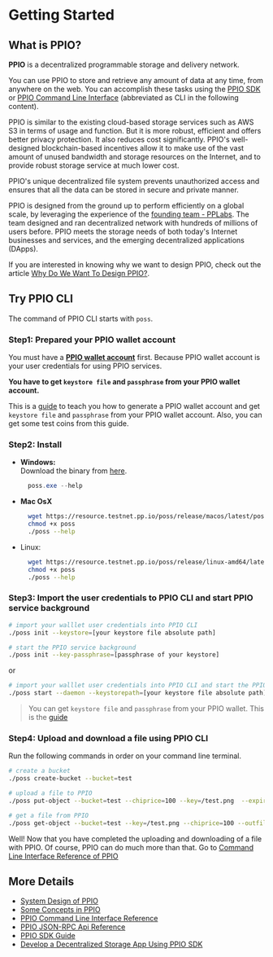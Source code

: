 # Getting Started

## What is PPIO?
**PPIO** is a decentralized programmable storage and delivery network.

You can use PPIO to store and retrieve any amount of data at any time, from anywhere on the web. You can accomplish these tasks using the [PPIO SDK](../sdk/) or [PPIO Command Line Interface](../cli/) (abbreviated as CLI in the following content).

PPIO is similar to the existing cloud-based storage services such as AWS S3 in terms of usage and function. But it is more robust, efficient and offers better privacy protection. It also reduces cost significantly. PPIO's well-designed blockchain-based incentives allow it to make use of the vast amount of unused bandwidth and storage resources on the Internet, and to provide robust storage service at much lower cost.

PPIO's unique decentralized file system prevents unauthorized access and ensures that all the data can be stored in secure and private manner.

PPIO is designed from the ground up to perform efficiently on a global scale, by leveraging the experience of the [founding team - PPLabs](./others/About_PPLabs.md). The team designed and ran decentralized network with hundreds of millions of users before. PPIO meets the storage needs of both today's Internet businesses and services, and the emerging decentralized applications (DApps).

If you are interested in knowing why we want to design PPIO, check out the article [Why Do We Want To Design PPIO?](./others/Why_Do_Want_To_Design_PPIO.md).

## Try PPIO CLI
The command of PPIO CLI starts with `poss`.

### Step1: Prepared your PPIO wallet account
You must have a **[PPIO wallet account](../wallet/)** first. Because PPIO wallet account is your user credentials for using PPIO services.

**You have to get `keystore file` and `passphrase` from your PPIO wallet account.**

This is a [guide](../wallet/) to teach you how to generate a PPIO wallet account and get `keystore file` and `passphrase` from your PPIO wallet account. Also, you can get some test coins from this guide.

### Step2: Install
- **Windows:**  
  Download the binary from [here](https://resource.testnet.pp.io/poss/release/windows-amd64/latest/poss.exe).
  ``` powershell
    poss.exe --help
  ```

- **Mac OsX**  
    ``` bash
      wget https://resource.testnet.pp.io/poss/release/macos/latest/poss
      chmod +x poss
      ./poss --help
    ```

- Linux:  
    ``` bash
      wget https://resource.testnet.pp.io/poss/release/linux-amd64/latest/poss
      chmod +x poss
      ./poss --help
    ```

### Step3: Import the user credentials to PPIO CLI and start PPIO service background
```bash
# import your walllet user credentials into PPIO CLI
./poss init --keystore=[your keystore file absolute path]

# start the PPIO service background
./poss init --key-passphrase=[passphrase of your keystore]
```
or
```bash
# import your walllet user credentials into PPIO CLI and start the PPIO service background
./poss start --daemon --keystorepath=[your keystore file absolute path] --passphrase=[your wallet password]
```
> You can get `keystore file` and `passphrase` from your PPIO wallet. This is the [guide](../wallet/#generate-a-ppio-wallet-account)

### Step4: Upload and download a file using PPIO CLI
Run the following commands in order on your command line terminal.
```bash
# create a bucket
./poss create-bucket --bucket=test

# upload a file to PPIO
./poss put-object --bucket=test --chiprice=100 --key=/test.png  --expires=2019-04-01 --body=/home/u/test.png

# get a file from PPIO
./poss get-object --bucket=test --key=/test.png --chiprice=100 --outfile=/home/u/test-poss.png
```

Well! Now that you have completed the uploading and downloading of a file with PPIO. Of course, PPIO can do much more than that. Go to [Command Line Interface Reference of PPIO](../cli/)

## More Details
- [System Design of PPIO](./System_Design.md)
- [Some Concepts in PPIO](../concept/)
- [PPIO Command Line Interface Reference](../cli/)
- [PPIO JSON-RPC Api Reference](../api/)
- [PPIO SDK Guide](../sdk/)
- [Develop a Decentralized Storage App Using PPIO SDK](../tutorial/)
